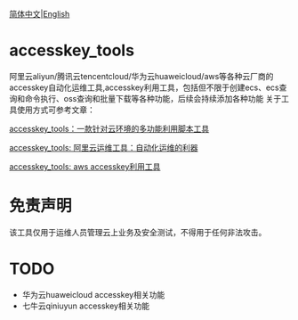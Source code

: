 [简体中文](README.zh-CN.md)|[English](README.md)
# accesskey_tools
阿里云aliyun/腾讯云tencentcloud/华为云huaweicloud/aws等各种云厂商的accesskey自动化运维工具,accesskey利用工具，包括但不限于创建ecs、ecs查询和命令执行、oss查询和批量下载等各种功能，后续会持续添加各种功能
关于工具使用方式可参考文章：

[accesskey_tools：一款针对云环境的多功能利用脚本工具](https://blog.csdn.net/saygoodbyeyo/article/details/132347160)
  

[accesskey_tools: 阿里云运维工具：自动化运维的利器](https://www.freebuf.com/sectool/377068.html)

[accesskey_tools: aws accesskey利用工具](https://www.freebuf.com/sectool/377988.html)

# 免责声明
该工具仅用于运维人员管理云上业务及安全测试，不得用于任何非法攻击。

# TODO

* 华为云huaweicloud accesskey相关功能
* 七牛云qiniuyun accesskey相关功能
